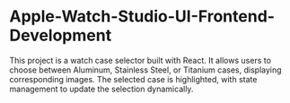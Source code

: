 # Apple-Watch-Studio-UI-Frontend-Development
This project is a watch case selector built with React. It allows users to choose between Aluminum, Stainless Steel, or Titanium cases, displaying corresponding images. The selected case is highlighted, with state management to update the selection dynamically.

